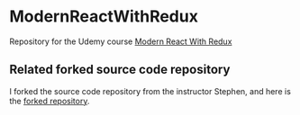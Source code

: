 # ModernReactWithRedux

Repository for the Udemy course [Modern React With Redux](https://www.udemy.com/course/react-redux/learn/lecture/12531062#content)

## Related forked source code repository

I forked the source code repository from the instructor Stephen, and here is the [forked repository](https://github.com/martin-luo/redux-code).
